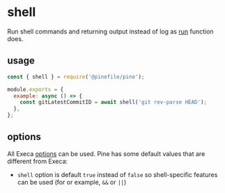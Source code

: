 # shell

Run shell commands and returning output instead of log as [run](./run.md) function does.

## usage

```js
const { shell } = require('@pinefile/pine');

module.exports = {
  example: async () => {
    const gitLatestCommitID = await shell('git rev-parse HEAD');
  },
};
```

## options

All Execa [options](https://github.com/sindresorhus/execa#options) can be used. Pine has some default values that are different from Execa:

*  `shell` option is default `true` instead of `false` so shell-specific features can be used (for or example, `&&` or `||`)
